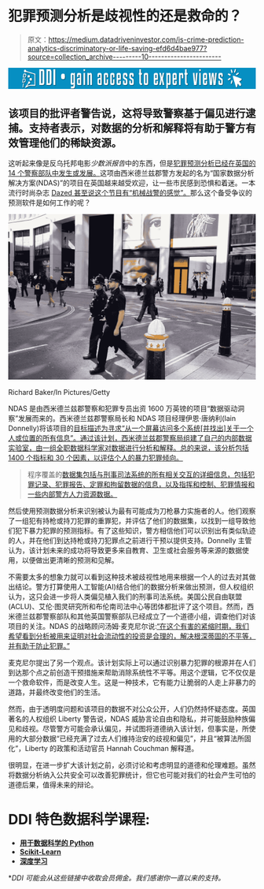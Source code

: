 # 犯罪预测分析是歧视性的还是救命的？

> 原文：<https://medium.datadriveninvestor.com/is-crime-prediction-analytics-discriminatory-or-life-saving-efd6d4bae977?source=collection_archive---------10----------------------->

[![](img/8c6dd7f3842fe0a4516b30cad8bd7058.png)](http://www.track.datadriveninvestor.com/1B9E)

## 该项目的批评者警告说，这将导致警察基于偏见进行逮捕。支持者表示，对数据的分析和解释将有助于警方有效管理他们的稀缺资源。

这听起来像是反乌托邦电影*少数派报告*中的东西，但是[犯罪预测分析已经在英国的 14 个警察部队中发生或发展。](https://www.bbc.com/news/technology-47118229)这项由西米德兰兹郡警方发起的名为“国家数据分析解决方案(NDAS)”的项目在英国越来越受欢迎，让一些市民感到恐惧和着迷。一本流行时尚杂志 [Dazed 甚至说这个节目有“机械战警的感觉”。](http://www.dazeddigital.com/politics/article/42363/1/police-want-to-use-ai-to-predict-whether-you-will-commit-a-crime)那么这个备受争议的预测软件是如何工作的呢？

![](img/5efd881e79d01c85f4f04053438472cb.png)

Richard Baker/In Pictures/Getty

NDAS 是由西米德兰兹郡警察和犯罪专员出资 1600 万英镑的项目“数据驱动洞察”发展而来的。西米德兰兹郡警察局长和 NDAS 项目经理伊恩·唐纳利(Iain Donnelly)将该项目的[目标描述为寻求“从一个屏幕访问多个系统[并找出]关于一个人或位置的所有信息”。通过该计划，西米德兰兹郡警察局组建了自己的内部数据实验室，由一组全职数据科学家对数据进行分析和解释。](https://publictechnology.net/articles/features/how-police-wants-use-ai-and-analytics-%E2%80%98adopt-public-health-approach-crime%E2%80%99)[总的来说，该分析包括 1400 个指标和 30 个因素，以评估个人的暴力犯罪倾向。](https://www.tomsguide.com/us/ndas-crime-prediction-uk,news-28747.html)

> 程序覆盖的[数据集包括与刑事司法系统的所有相关交互的详细信息，包括犯罪记录、犯罪报告、定罪和拘留数据的信息，以及指挥和控制、犯罪情报和一些内部警方人力资源数据。](https://publictechnology.net/articles/features/how-police-wants-use-ai-and-analytics-%E2%80%98adopt-public-health-approach-crime%E2%80%99)

然后使用预测数据分析来识别被认为最有可能成为刀枪暴力实施者的人。他们观察了一组犯有持枪或持刀犯罪的重罪犯，并评估了他们的数据集，以找到一组导致他们犯下暴力犯罪的预测指标。有了这些知识，警方相信他们可以识别出有类似轨迹的人，并在他们到达持枪或持刀犯罪点之前进行干预以提供支持。Donnelly 主管认为，该计划未来的成功将导致更多来自教育、卫生或社会服务等来源的数据使用，以便做出更清晰的预测和见解。

不需要太多的想象力就可以看到这种技术被歧视性地用来根据一个人的过去对其做出结论。警方打算使用人工智能(AI)结合他们的数据分析来做出预测，但人权组织认为，这只会进一步将人类偏见植入我们的刑事司法系统。美国公民自由联盟(ACLU)、艾伦·图灵研究所和布伦南司法中心等团体都批评了这个项目。然而，西米德兰兹郡警察部队和其他英国警察部队已经成立了一个道德小组，调查他们对该项目的关注。NDAS 的战略顾问汤姆·麦克尼尔说:[“在这个有害的紧缩时期，我们希望看到分析被用来证明对社会流动性的投资是合理的，解决根深蒂固的不平等，并有助于防止犯罪。”](https://www.bbc.com/news/technology-47118229)

麦克尼尔提出了另一个观点。该计划实际上可以通过识别暴力犯罪的根源并在人们到达那个点之前创造干预措施来帮助消除系统性不平等。用这个逻辑，它不仅仅是一个救命软件，而是改变人生。这是一种技术，它有能力让脆弱的人走上非暴力的道路，并最终改变他们的生活。

然而，由于透明度问题和该项目的数据不对公众公开，人们仍然持怀疑态度。英国著名的人权组织 Liberty 警告说，NDAS 威胁言论自由和隐私，并可能鼓励种族偏见和歧视。尽管警方可能会承认偏见，并试图将道德纳入该计划，但事实是，所使用的大部分数据“已经充满了过去人们维持治安的歧视和偏见”，并且“被算法所固化”，Liberty 的政策和活动官员 Hannah Couchman 解释道。

很明显，在进一步扩大该计划之前，必须讨论和考虑明显的道德和伦理难题。虽然将数据分析纳入公共安全可以改善犯罪统计，但它也可能对我们的社会产生可怕的道德后果，值得未来的辩论。

# DDI 特色数据科学课程:

*   [**用于数据科学的 Python**](http://go.datadriveninvestor.com/intro-python/mb)
*   [**Scikit-Learn**](http://go.datadriveninvestor.com/scikitlearn/mb)
*   [**深度学习**](http://go.datadriveninvestor.com/deeplearningpython/mb)

**DDI 可能会从这些链接中收取会员佣金。我们感谢你一直以来的支持。*